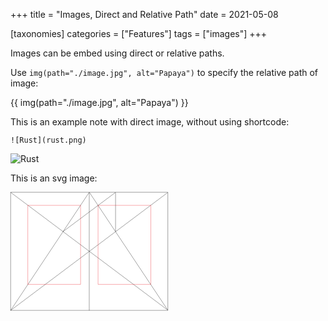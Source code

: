 +++
title = "Images, Direct and Relative Path"
date = 2021-05-08

[taxonomies]
categories = ["Features"]
tags = ["images"]
+++

Images can be embed using direct or relative paths.
<!-- more -->
Use `img(path="./image.jpg", alt="Papaya")` to specify the relative path of image:

{{ img(path="./image.jpg", alt="Papaya") }}

This is an example note with direct image, without using shortcode:

`![Rust](rust.png)`

![Rust](rust.png)

This is an svg image:

<svg class="canon" xmlns="http://www.w3.org/2000/svg" overflow="visible" viewBox="0 0 496 373" height="373" width="496"><g fill="none"><path stroke="#000" stroke-width=".75" d="M.599 372.348L495.263 1.206M.312.633l494.95 370.853M.312 372.633L247.643.92M248.502.92l246.76 370.566M330.828 123.869V1.134M330.396 1.134L165.104 124.515"></path><path stroke="#ED1C24" stroke-width=".75" d="M275.73 41.616h166.224v249.05H275.73zM54.478 41.616h166.225v249.052H54.478z"></path><path stroke="#000" stroke-width=".75" d="M.479.375h495v372h-495zM247.979.875v372"></path><ellipse cx="498.729" cy="177.625" rx=".75" ry="1.25"></ellipse><ellipse cx="247.229" cy="377.375" rx=".75" ry="1.25"></ellipse></g></svg>

<style>
.canon { background: white; width: 50%; height: auto; }
</style>
